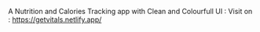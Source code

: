 A Nutrition and Calories Tracking app with Clean and Colourfull UI :
Visit on : https://getvitals.netlify.app/
